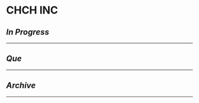 # CHCH INC

## *In Progress*

--------------------

## *Que*

-----------------------------------
## *Archive*

-----------------------------------
